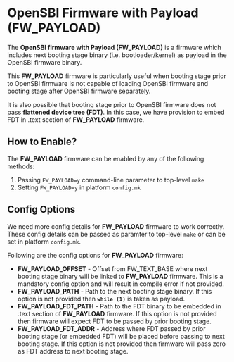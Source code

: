 OpenSBI Firmware with Payload (FW_PAYLOAD)
==========================================

The **OpenSBI firmware with Payload (FW_PAYLOAD)** is a
firmware which includes next booting stage binary (i.e.
bootloader/kernel) as payload in the OpenSBI firmware binary.

This **FW_PAYLOAD** firmware is particularly useful when
booting stage prior to OpenSBI firmware is not capable of
loading OpenSBI firmware and booting stage after OpenSBI
firmware separately.

It is also possible that booting stage prior to OpenSBI
firmware does not pass **flattened device tree (FDT)**. In
this case, we have provision to embed FDT in .text section
of **FW_PAYLOAD** firmware.

How to Enable?
--------------

The **FW_PAYLOAD** firmware can be enabled by any of the
following methods:

1. Passing `FW_PAYLOAD=y` command-line parameter to
top-level `make`
2. Setting `FW_PAYLOAD=y` in platform `config.mk`

Config Options
--------------

We need more config details for **FW_PAYLOAD** firmware to
work correctly. These config details can be passed as paramter
to top-level `make` or can be set in platform `config.mk`.

Following are the config options for **FW_PAYLOAD** firmware:

* **FW_PAYLOAD_OFFSET** - Offset from FW_TEXT_BASE where next
booting stage binary will be linked to **FW_PAYLOAD** firmware.
This is a mandatory config option and will result in compile
error if not provided.
* **FW_PAYLOAD_PATH** - Path to the next booting stage binary.
If this option is not provided then **`while (1)`** is taken as
payload.
* **FW_PAYLOAD_FDT_PATH** - Path to the FDT binary to be embedded
in .text section of **FW_PAYLOAD** firmware. If this option is
not provided then firmware will expect FDT to be passed by prior
booting stage.
* **FW_PAYLOAD_FDT_ADDR** - Address where FDT passed by prior
booting stage (or embedded FDT) will be placed before passing
to next booting stage. If this option is not provided then
firmware will pass zero as FDT address to next booting stage.